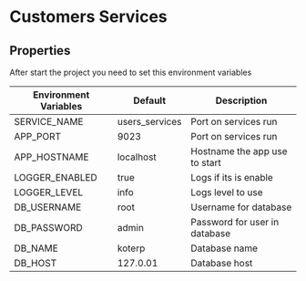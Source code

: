 # Customers Services

## Properties

After start the project you need to set this environment variables

| Environment Variables | Default        | Description          				 |
|-----------------------|----------------|-------------------------------|
| SERVICE_NAME          | users_services | Port on services run          |
| APP_PORT              | 9023      		 | Port on services run          |
| APP_HOSTNAME          | localhost 		 | Hostname the app use to start |
| LOGGER_ENABLED        | true      		 | Logs if its is enable         |
| LOGGER_LEVEL          | info      		 | Logs level to use             |
| DB_USERNAME           | root      		 | Username for database         |
| DB_PASSWORD           | admin     		 | Password for user in database |
| DB_NAME               | koterp    	 	 | Database name                 |
| DB_HOST               | 127.0.01  		 | Database host                 |

